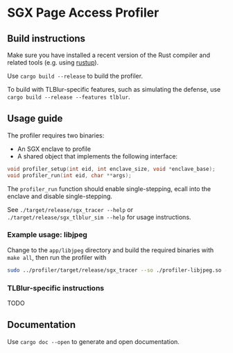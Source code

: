 # SGX Page Access Profiler

## Build instructions

Make sure you have installed a recent version of the Rust compiler and related tools (e.g. using [rustup](https://rustup.rs/)).

Use `cargo build --release` to build the profiler.

To build with TLBlur-specific features, such as simulating the defense, use `cargo build --release --features tlblur`.

## Usage guide

The profiler requires two binaries:

- An SGX enclave to profile
- A shared object that implements the following interface:

```c
void profiler_setup(int eid, int enclave_size, void *enclave_base);
void profiler_run(int eid, char **args);
```

The `profiler_run` function should enable single-stepping, ecall into the enclave and disable single-stepping.

See `./target/release/sgx_tracer --help` or `./target/release/sgx_tlblur_sim --help` for usage instructions.

### Example usage: libjpeg

Change to the `app/libjpeg` directory and build the required binaries with `make all`, then run the profiler with

```sh
sudo ../profiler/target/release/sgx_tracer --so ./profiler-libjpeg.so -e ./Enclave/encl.so --output trace_libjpeg.vcd
```

### TLBlur-specific instructions

TODO

## Documentation

Use `cargo doc --open` to generate and open documentation.
